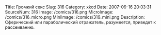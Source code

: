Title: Громкий секс 
Slug: 316 
Category: xkcd 
Date: 2007-09-16 20:03:31 
SourceNum: 316 
Image: /comics/316.png 
MicroImage: /comics/316_micro.png 
MiniImage: /comics/316_mini.png 
Description: Сферический или параболический отражатель, разумеется, приведет к рассеиванию. 

